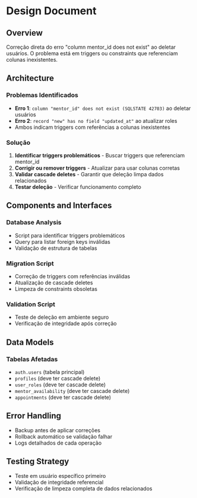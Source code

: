 # Design Document

## Overview

Correção direta do erro "column mentor_id does not exist" ao deletar usuários. O problema está em triggers ou constraints que referenciam colunas inexistentes.

## Architecture

### Problemas Identificados
- **Erro 1**: `column "mentor_id" does not exist (SQLSTATE 42703)` ao deletar usuários
- **Erro 2**: `record "new" has no field "updated_at"` ao atualizar roles
- Ambos indicam triggers com referências a colunas inexistentes

### Solução
1. **Identificar triggers problemáticos** - Buscar triggers que referenciam mentor_id
2. **Corrigir ou remover triggers** - Atualizar para usar colunas corretas
3. **Validar cascade deletes** - Garantir que deleção limpa dados relacionados
4. **Testar deleção** - Verificar funcionamento completo

## Components and Interfaces

### Database Analysis
- Script para identificar triggers problemáticos
- Query para listar foreign keys inválidas
- Validação de estrutura de tabelas

### Migration Script
- Correção de triggers com referências inválidas
- Atualização de cascade deletes
- Limpeza de constraints obsoletas

### Validation Script
- Teste de deleção em ambiente seguro
- Verificação de integridade após correção

## Data Models

### Tabelas Afetadas
- `auth.users` (tabela principal)
- `profiles` (deve ter cascade delete)
- `user_roles` (deve ter cascade delete)
- `mentor_availability` (deve ter cascade delete)
- `appointments` (deve ter cascade delete)

## Error Handling

- Backup antes de aplicar correções
- Rollback automático se validação falhar
- Logs detalhados de cada operação

## Testing Strategy

- Teste em usuário específico primeiro
- Validação de integridade referencial
- Verificação de limpeza completa de dados relacionados
